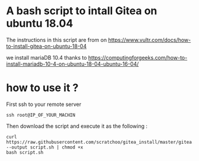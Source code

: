 # A bash script to intall Gitea on ubuntu 18.04

The instructions in this script are from on https://www.vultr.com/docs/how-to-install-gitea-on-ubuntu-18-04 

we install mariaDB 10.4 thanks to https://computingforgeeks.com/how-to-install-mariadb-10-4-on-ubuntu-18-04-ubuntu-16-04/

# how to use it ?

First ssh to your remote server

`ssh root@IP_OF_YOUR_MACHIN`

Then download the script and execute it as the following :

```
curl https://raw.githubusercontent.com/scratchoo/gitea_install/master/gitea.sh --output script.sh | chmod +x
bash script.sh
```
